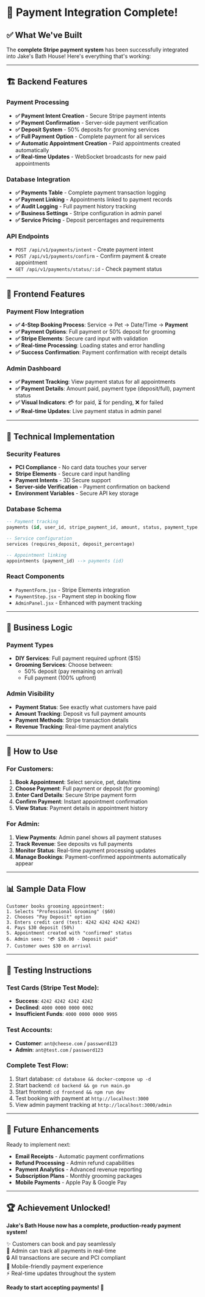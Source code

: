 # 🎉 Payment Integration Complete!

## ✅ What We've Built

The **complete Stripe payment system** has been successfully integrated into Jake's Bath House! Here's everything that's working:

---

## 🏗️ Backend Features

### Payment Processing
- **✅ Payment Intent Creation** - Secure Stripe payment intents
- **✅ Payment Confirmation** - Server-side payment verification  
- **✅ Deposit System** - 50% deposits for grooming services
- **✅ Full Payment Option** - Complete payment for all services
- **✅ Automatic Appointment Creation** - Paid appointments created automatically
- **✅ Real-time Updates** - WebSocket broadcasts for new paid appointments

### Database Integration
- **✅ Payments Table** - Complete payment transaction logging
- **✅ Payment Linking** - Appointments linked to payment records
- **✅ Audit Logging** - Full payment history tracking
- **✅ Business Settings** - Stripe configuration in admin panel
- **✅ Service Pricing** - Deposit percentages and requirements

### API Endpoints
- `POST /api/v1/payments/intent` - Create payment intent
- `POST /api/v1/payments/confirm` - Confirm payment & create appointment
- `GET /api/v1/payments/status/:id` - Check payment status

---

## 🎨 Frontend Features

### Payment Flow Integration
- **✅ 4-Step Booking Process**: Service → Pet → Date/Time → **Payment**
- **✅ Payment Options**: Full payment or 50% deposit for grooming
- **✅ Stripe Elements**: Secure card input with validation
- **✅ Real-time Processing**: Loading states and error handling
- **✅ Success Confirmation**: Payment confirmation with receipt details

### Admin Dashboard
- **✅ Payment Tracking**: View payment status for all appointments
- **✅ Payment Details**: Amount paid, payment type (deposit/full), payment status
- **✅ Visual Indicators**: 💳 for paid, ⏳ for pending, ❌ for failed
- **✅ Real-time Updates**: Live payment status in admin panel

---

## 🔧 Technical Implementation

### Security Features
- **PCI Compliance** - No card data touches your server
- **Stripe Elements** - Secure card input handling
- **Payment Intents** - 3D Secure support
- **Server-side Verification** - Payment confirmation on backend
- **Environment Variables** - Secure API key storage

### Database Schema
```sql
-- Payment tracking
payments (id, user_id, stripe_payment_id, amount, status, payment_type, etc.)

-- Service configuration  
services (requires_deposit, deposit_percentage)

-- Appointment linking
appointments (payment_id) --> payments (id)
```

### React Components
- `PaymentForm.jsx` - Stripe Elements integration
- `PaymentStep.jsx` - Payment step in booking flow
- `AdminPanel.jsx` - Enhanced with payment tracking

---

## 🎯 Business Logic

### Payment Types
- **DIY Services**: Full payment required upfront ($15)
- **Grooming Services**: Choose between:
  - 50% deposit (pay remaining on arrival)
  - Full payment (100% upfront)

### Admin Visibility
- **Payment Status**: See exactly what customers have paid
- **Amount Tracking**: Deposit vs full payment amounts
- **Payment Methods**: Stripe transaction details
- **Revenue Tracking**: Real-time payment analytics

---

## 🚀 How to Use

### For Customers:
1. **Book Appointment**: Select service, pet, date/time
2. **Choose Payment**: Full payment or deposit (for grooming)
3. **Enter Card Details**: Secure Stripe payment form
4. **Confirm Payment**: Instant appointment confirmation
5. **View Status**: Payment details in appointment history

### For Admin:
1. **View Payments**: Admin panel shows all payment statuses
2. **Track Revenue**: See deposits vs full payments
3. **Monitor Status**: Real-time payment processing updates
4. **Manage Bookings**: Payment-confirmed appointments automatically appear

---

## 📊 Sample Data Flow

```
Customer books grooming appointment:
1. Selects "Professional Grooming" ($60)
2. Chooses "Pay Deposit" option
3. Enters credit card (test: 4242 4242 4242 4242)
4. Pays $30 deposit (50%)
5. Appointment created with "confirmed" status
6. Admin sees: "💳 $30.00 - Deposit paid"
7. Customer owes $30 on arrival
```

---

## 🧪 Testing Instructions

### Test Cards (Stripe Test Mode):
- **Success**: `4242 4242 4242 4242`
- **Declined**: `4000 0000 0000 0002`
- **Insufficient Funds**: `4000 0000 0000 9995`

### Test Accounts:
- **Customer**: `ant@cheese.com` / `password123`
- **Admin**: `ant@test.com` / `password123`

### Complete Test Flow:
1. Start database: `cd database && docker-compose up -d`
2. Start backend: `cd backend && go run main.go`
3. Start frontend: `cd frontend && npm run dev`
4. Test booking with payment at `http://localhost:3000`
5. View admin payment tracking at `http://localhost:3000/admin`

---

## 🔮 Future Enhancements

Ready to implement next:
- **Email Receipts** - Automatic payment confirmations
- **Refund Processing** - Admin refund capabilities  
- **Payment Analytics** - Advanced revenue reporting
- **Subscription Plans** - Monthly grooming packages
- **Mobile Payments** - Apple Pay & Google Pay

---

## 🏆 Achievement Unlocked!

**Jake's Bath House now has a complete, production-ready payment system!**

✨ Customers can book and pay seamlessly  
💼 Admin can track all payments in real-time  
🔒 All transactions are secure and PCI compliant  
📱 Mobile-friendly payment experience  
⚡ Real-time updates throughout the system  

**Ready to start accepting payments! 🚀**